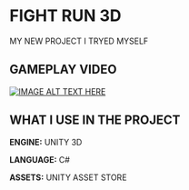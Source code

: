 
# FIGHT RUN 3D

MY NEW PROJECT I TRYED MYSELF



## GAMEPLAY VIDEO


[![IMAGE ALT TEXT HERE](https://i.imgur.com/h3od9kS.png)](https://youtu.be/28B8-ICrueA)




## WHAT I USE IN THE PROJECT

**ENGINE:** UNITY 3D

**LANGUAGE:** C#

**ASSETS:** UNITY ASSET STORE

  
